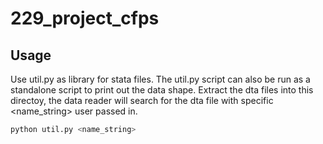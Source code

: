 # 229_project_cfps
## Usage
Use util.py as library for stata files.
The util.py script can also be run as a standalone script to print out the data shape. Extract the dta files into this directoy, the data reader will search for the dta file with specific <name_string> user passed in.
```bash
python util.py <name_string>
```
